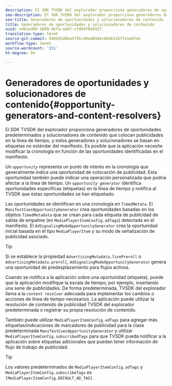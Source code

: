 ```yaml
---
description: El SDK TVSDK del explorador proporciona generadores de oportunidades predeterminados y solucionadores de contenido que colocan publicidades en la línea de tiempo, y estos generadores y solucionadores se basan en etiquetas no estándar del manifiesto. Es posible que la aplicación necesite modificar la cronología en función de las oportunidades identificadas en el manifiesto.
seo-description: El SDK TVSDK del explorador proporciona generadores de oportunidades predeterminados y solucionadores de contenido que colocan publicidades en la línea de tiempo, y estos generadores y solucionadores se basan en etiquetas no estándar del manifiesto. Es posible que la aplicación necesite modificar la cronología en función de las oportunidades identificadas en el manifiesto.
seo-title: Generadores de oportunidades y solucionadores de contenido
title: Generadores de oportunidades y solucionadores de contenido
uuid: e462ad89-1609-4efa-aa67-cfd04f045927
translation-type: tm+mt
source-git-commit: 040655d8ba5f91c98ed0584c08db226ffe1e0f4e
workflow-type: tm+mt
source-wordcount: '351'
ht-degree: 0%

---
```



# Generadores de oportunidades y solucionadores de contenido{#opportunity-generators-and-content-resolvers}

El SDK TVSDK del explorador proporciona generadores de oportunidades predeterminados y solucionadores de contenido que colocan publicidades en la línea de tiempo, y estos generadores y solucionadores se basan en etiquetas no estándar del manifiesto. Es posible que la aplicación necesite modificar la cronología en función de las oportunidades identificadas en el manifiesto.

Un *`opportunity`* representa un punto de interés en la cronología que generalmente indica una oportunidad de colocación de publicidad. Esta oportunidad también puede indicar una operación personalizada que podría afectar a la línea de tiempo. Un *`opportunity generator`* identifica oportunidades específicas (etiquetas) en la línea de tiempo y notifica al TVSDK que estas oportunidades se han etiquetado.

Las oportunidades se identifican en una cronología en `TimedMetata`. El `ManifestCuesOpportunityGenerator` crea oportunidades basadas en los objetos `TimedMetadata` que se crean para cada etiqueta de publicidad de salida de empalme (en `MediaPlayerItemConfig.adTags`) detectada en el manifiesto. El `AdSignalingModeOpportunityGenerator` crea la oportunidad inicial basada en el tipo `MediaPlayerItem` y su modo de señalización de publicidad asociado.

>[!TIP]
>
>Si se establece la propiedad `AdvertisingMetadata.livePreroll` o `AdvertisingMetadata.preroll`, `AdSignalingModeOpportunityGenerator` genera una oportunidad de predesplazamiento para flujos activos.

Cuando se notifica a la aplicación sobre una oportunidad (etiqueta), puede que la aplicación modifique la escala de tiempo; por ejemplo, insertando una serie de publicidades. De forma predeterminada, TVSDK del explorador llama a la *`content resolver`* adecuada para implementar los cambios o acciones de línea de tiempo necesarios. La aplicación puede utilizar la resolución de contenido de publicidad TVSDK del explorador predeterminada o registrar su propia resolución de contenido.

También puede utilizar `MediaPlayerItemConfig.adTags` para agregar más etiquetas/indicaciones de marcadores de publicidad para la clase predeterminada `ManifestCuesOpportunityGenerator` y utilizar `MediaPlayerItemConfig.subscribedTags` para que TVSDK pueda notificar a la aplicación sobre etiquetas adicionales que puedan tener información de flujo de trabajo de publicidad.

>[!TIP]
>
>Los valores predeterminados de `MediaPlayerItemConfig.adTags` y `MediaPlayerItemConfig.subscribeTags` es `[MediaPlayerItemConfig.DEFAULT_AD_TAG]`.

